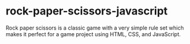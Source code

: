 # rock-paper-scissors-javascript

Rock paper scissors is a classic game with a very simple rule set which makes it perfect for a game project using HTML, CSS, and JavaScript.
